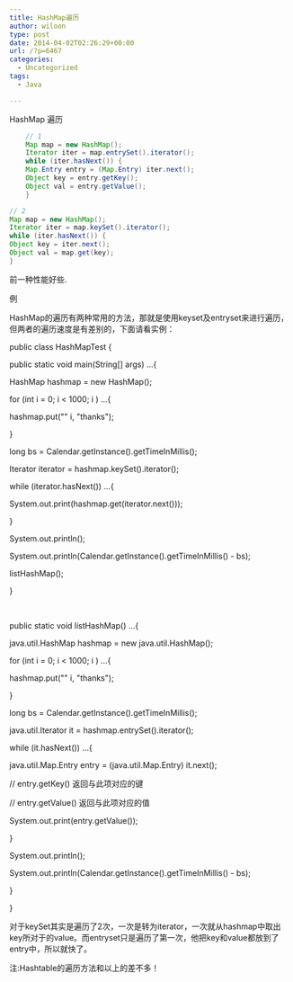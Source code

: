 ```yaml
---
title: HashMap遍历
author: wiloon
type: post
date: 2014-04-02T02:26:29+00:00
url: /?p=6467
categories:
  - Uncategorized
tags:
  - Java

---
```

HashMap 遍历

```java
    // 1
    Map map = new HashMap();
    Iterator iter = map.entrySet().iterator();
    while (iter.hasNext()) {
    Map.Entry entry = (Map.Entry) iter.next();
    Object key = entry.getKey();
    Object val = entry.getValue();
    }
```

```java
// 2
Map map = new HashMap();
Iterator iter = map.keySet().iterator();
while (iter.hasNext()) {
Object key = iter.next();
Object val = map.get(key);
}
```

前一种性能好些.
  
例
  
HashMap的遍历有两种常用的方法，那就是使用keyset及entryset来进行遍历，但两者的遍历速度是有差别的，下面请看实例：

public class HashMapTest {

public static void main(String[] args) ...{

HashMap hashmap = new HashMap();

for (int i = 0; i < 1000; i ) ...{
  
hashmap.put("" i, "thanks");
  
}

long bs = Calendar.getInstance().getTimeInMillis();
  
Iterator iterator = hashmap.keySet().iterator();
  
while (iterator.hasNext()) ...{
  
System.out.print(hashmap.get(iterator.next()));
  
}

System.out.println();

System.out.println(Calendar.getInstance().getTimeInMillis() - bs);

listHashMap();

}

 

public static void listHashMap() ...{

java.util.HashMap hashmap = new java.util.HashMap();

for (int i = 0; i < 1000; i ) ...{

hashmap.put("" i, "thanks");

}

long bs = Calendar.getInstance().getTimeInMillis();

java.util.Iterator it = hashmap.entrySet().iterator();

while (it.hasNext()) ...{

java.util.Map.Entry entry = (java.util.Map.Entry) it.next();

// entry.getKey() 返回与此项对应的键

// entry.getValue() 返回与此项对应的值

System.out.print(entry.getValue());

}

System.out.println();

System.out.println(Calendar.getInstance().getTimeInMillis() - bs);

}

}

对于keySet其实是遍历了2次，一次是转为iterator，一次就从hashmap中取出key所对于的value。而entryset只是遍历了第一次，他把key和value都放到了entry中，所以就快了。

注:Hashtable的遍历方法和以上的差不多！